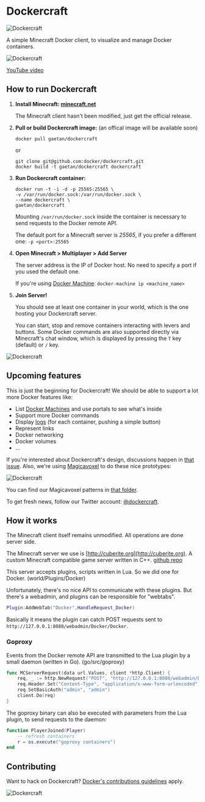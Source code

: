 # Dockercraft

![Dockercraft](../master/docs/img/logo.png?raw=true)

A simple Minecraft Docker client, to visualize and manage Docker containers.

![Dockercraft](../master/docs/img/dockercraft.gif?raw=true)

[YouTube video](http://www.youtube.com/watch?v=eZDlJgJf55o)

## How to run Dockercraft

1. **Install Minecraft: [minecraft.net](https://minecraft.net)**

	The Minecraft client hasn't been modified, just get the official release.

2. **Pull or build Dockercraft image:** (an offical image will be available soon)

	```
	docker pull gaetan/dockercraft
	```
	or

	```
	git clone git@github.com:docker/dockercraft.git
	docker build -t gaetan/dockercraft dockercraft
	```
3. **Run Dockercraft container:**

	```
	docker run -t -i -d -p 25565:25565 \
	-v /var/run/docker.sock:/var/run/docker.sock \
	--name dockercraft \
	gaetan/dockercraft
	```

	Mounting `/var/run/docker.sock` inside the container is necessary to send requests to the Docker remote API.

	The default port for a Minecraft server is *25565*, if you prefer a different one: `-p <port>:25565`

4. **Open Minecraft > Multiplayer > Add Server**

	The server address is the IP of Docker host. No need to specify a port if you used the default one.

	If you're using [Docker Machine](https://docs.docker.com/machine/install-machine/): `docker-machine ip <machine_name>`

5. **Join Server!**

	You should see at least one container in your world, which is the one hosting your Dockercraft server.

	You can start, stop and remove containers interacting with levers and buttons. Some Docker commands are also supported directly via Minecraft's chat window, which is displayed by pressing the `T` key (default) or `/` key.

![Dockercraft](../master/docs/img/landscape.png?raw=true)

## Upcoming features

This is just the beginning for Dockercraft! We should be able to support a lot more Docker features like:

- List [Docker Machines](https://docs.docker.com/machine/) and use portals to see what's inside
- Support more Docker commands
- Display [logs](https://docs.docker.com/v1.8/reference/commandline/logs/) (for each container, pushing a simple button)
- Represent links
- Docker networking
- Docker volumes
- ...

If you're interested about Dockercraft's design, discussions happen in [that issue](https://github.com/docker/dockercraft/issues/19).
Also, we're using [Magicavoxel](https://voxel.codeplex.com) to do these nice prototypes:

![Dockercraft](../master/docs/img/voxelproto.jpg?raw=true)

You can find our Magicavoxel patterns in [that folder](![Dockercraft](https://github.com/docker/dockercraft/tree/master/docs/magicavoxel)).

To get fresh news, follow our Twitter account: [@dockercraft](https://twitter.com/dockercraft).

## How it works

The Minecraft client itself remains unmodified. All operations are done server side.

The Minecraft server we use is [http://cuberite.org](http://cuberite.org). A custom Minecraft compatible game server written in C++. [github repo](https://github.com/cuberite/cuberite)

This server accepts plugins, scripts written in Lua. So we did one for Docker. (world/Plugins/Docker)

Unfortunately, there's no nice API to communicate with these plugins. But there's a webadmin, and plugins can be responsible for "webtabs".

```lua
Plugin:AddWebTab("Docker",HandleRequest_Docker)
```

Basically it means the plugin can catch POST requests sent to `http://127.0.0.1:8080/webadmin/Docker/Docker`.

### Goproxy

Events from the Docker remote API are transmitted to the Lua plugin by a small daemon (written in Go). (go/src/goproxy)

```go
func MCServerRequest(data url.Values, client *http.Client) {
	req, _ := http.NewRequest("POST", "http://127.0.0.1:8080/webadmin/Docker/Docker", strings.NewReader(data.Encode()))
	req.Header.Set("Content-Type", "application/x-www-form-urlencoded")
	req.SetBasicAuth("admin", "admin")
	client.Do(req)
}
```

The goproxy binary can also be executed with parameters from the Lua plugin, to send requests to the daemon:

```lua
function PlayerJoined(Player)
	-- refresh containers
	r = os.execute("goproxy containers")
end
```
## Contributing

Want to hack on Dockercraft? [Docker's contributions guidelines](https://github.com/docker/docker/blob/master/CONTRIBUTING.md) apply.

![Dockercraft](../master/docs/img/contribute.png?raw=true)

